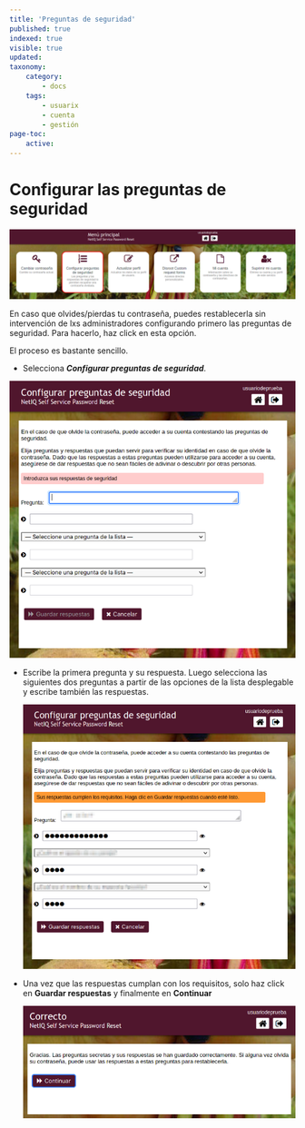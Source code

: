 ```yaml
---
title: 'Preguntas de seguridad'
published: true
indexed: true
visible: true
updated:
taxonomy:
    category:
        - docs
    tags:
        - usuarix
        - cuenta
        - gestión
page-toc:
    active:
---
```


# Configurar las preguntas de seguridad

![](es/tablero_preguntas.png)

En caso que olvides/pierdas tu contraseña, puedes restablecerla sin intervención de lxs administradores configurando primero las preguntas de seguridad. Para hacerlo, haz click en esta opción.

El proceso es bastante sencillo.

- Selecciona ***Configurar preguntas de seguridad***.

 ![](es/preg_01.png)

- Escribe la primera pregunta y su respuesta. Luego selecciona las siguientes dos preguntas a partir de las opciones de la lista desplegable y escribe también las respuestas.

  ![](es/preg_02.png)

- Una vez que las respuestas cumplan con los requisitos, solo haz click en **Guardar respuestas** y finalmente en **Continuar**

  ![](es/preg_03.png)
